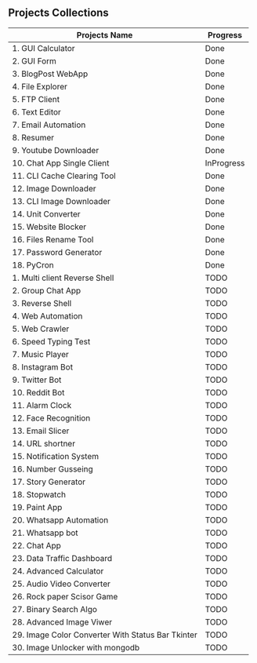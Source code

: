 ## Projects Collections 

| Projects Name                                     | Progress   |
| ------------------------------------------------- | ---------- |
| 1. GUI Calculator                                 | Done       |
| 2. GUI Form                                       | Done       |
| 3. BlogPost WebApp                                | Done       |
| 4. File Explorer                                  | Done       |
| 5. FTP Client                                     | Done       |
| 6. Text Editor                                    | Done       |
| 7. Email Automation                               | Done       |
| 8. Resumer                                        | Done       |
| 9.  Youtube Downloader                            | Done       |
| 10. Chat App Single Client                        | InProgress |
| 11. CLI Cache Clearing Tool                       | Done       |
| 12. Image Downloader                              | Done       |
| 13. CLI Image Downloader                          | Done       |
| 14. Unit Converter                                | Done       |
| 15. Website Blocker                               | Done       |
| 16. Files Rename Tool                             | Done       |
| 17. Password Generator                            | Done       |
| 18. PyCron                                        | Done       |
| 1.  Multi client Reverse Shell                    | TODO       |
| 2.  Group Chat App                                | TODO       |
| 3.  Reverse Shell                                 | TODO       |
| 4.  Web Automation                                | TODO       |
| 5.  Web Crawler                                   | TODO       |
| 6.  Speed Typing Test                             | TODO       |
| 7.  Music Player                                  | TODO       |
| 8.  Instagram Bot                                 | TODO       |
| 9.  Twitter Bot                                   | TODO       |
| 10. Reddit Bot                                    | TODO       |
| 11. Alarm Clock                                   | TODO       |
| 12. Face Recognition                              | TODO       |
| 13. Email Slicer                                  | TODO       |
| 14. URL shortner                                  | TODO       |
| 15. Notification System                           | TODO       |
| 16. Number Gusseing                               | TODO       |
| 17. Story Generator                               | TODO       |
| 18. Stopwatch                                     | TODO       |
| 19. Paint App                                     | TODO       |
| 20. Whatsapp Automation                           | TODO       |
| 21. Whatsapp bot                                  | TODO       |
| 22. Chat App                                      | TODO       |
| 23. Data Traffic Dashboard                        | TODO       |
| 24. Advanced Calculator                           | TODO       |
| 25. Audio Video Converter                         | TODO       |
| 26. Rock paper Scisor Game                        | TODO       |
| 27. Binary Search Algo                            | TODO       |
| 28. Advanced Image Viwer                          | TODO       |
| 29. Image Color Converter With Status Bar Tkinter | TODO       |
| 30. Image Unlocker with mongodb                   | TODO       |